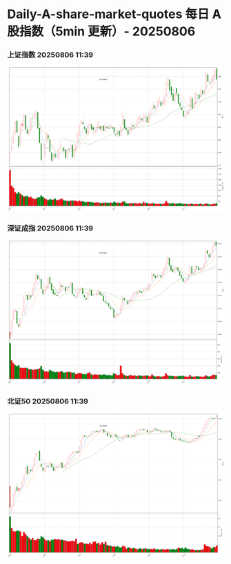 
# Daily-A-share-market-quotes 每日 A 股指数（5min 更新）- 20250806

### 上证指数 20250806 11:39
![](./fig/2025/8/20250806-sh000001.png)

### 深证成指 20250806 11:39
![](./fig/2025/8/20250806-sz399001.png)

### 北证50 20250806 11:39
![](./fig/2025/8/20250806-bj899050.png)
